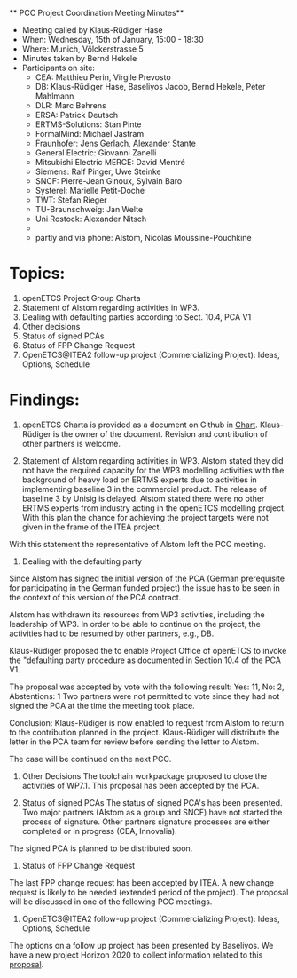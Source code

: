 ** PCC Project Coordination Meeting Minutes**

* Meeting called by Klaus-Rüdiger Hase
* When: Wednesday, 15th of January, 15:00 - 18:30
* Where: Munich, Völckerstrasse 5
* Minutes taken by Bernd Hekele
* Participants on site: 
  * CEA: Matthieu Perin, Virgile Prevosto
  * DB: Klaus-Rüdiger Hase, Baseliyos Jacob, Bernd Hekele, Peter Mahlmann 
  * DLR: Marc Behrens
  * ERSA: Patrick Deutsch
  * ERTMS-Solutions: Stan Pinte
  * FormalMind: Michael Jastram
  * Fraunhofer: Jens Gerlach, Alexander Stante
  * General Electric: Giovanni Zanelli
  * Mitsubishi Electric MERCE: David Mentré
  * Siemens: Ralf Pinger, Uwe Steinke
  * SNCF: Pierre-Jean Ginoux, Sylvain Baro
  * Systerel: Marielle Petit-Doche
  * TWT: Stefan Rieger
  * TU-Braunschweig: Jan Welte
  * Uni Rostock: Alexander Nitsch
  *
  * partly and via phone: Alstom, Nicolas Moussine-Pouchkine

# Topics:
1. openETCS Project Group Charta
1. Statement of Alstom regarding activities in WP3.
1. Dealing with defaulting parties according to Sect. 10.4, PCA V1
1. Other decisions
1. Status of signed PCAs
1. Status of FPP Change Request
1. OpenETCS@ITEA2 follow-up project (Commercializing Project): Ideas, Options, Schedule

# Findings:
1. openETCS Charta is provided as a document on Github in [Chart](https://github.com/openETCS/Charta/tree/master/Proposal). Klaus-Rüdiger is the owner of the document. Revision and contribution of other partners is welcome.

1. Statement of Alstom regarding activities in WP3.
Alstom stated they did not have the required capacity for the WP3 modelling activities with the background of heavy load on ERTMS experts due to activities in implementing baseline 3 in the commercial product. The release of baseline 3 by Unisig is delayed.  Alstom stated there were no other ERTMS experts from industry acting in the openETCS modelling project. With this plan the chance for achieving the project targets were not given in the frame of the ITEA project.

With this statement the representative of Alstom left the PCC meeting.

1. Dealing with the defaulting party

Since Alstom has signed the initial version of the PCA (German prerequisite for participating in the German funded project) the issue has to be seen in the context of this version of the PCA contract.

Alstom has withdrawn its resources from WP3 activities, including the leadership of WP3. In order to be able to continue on the project, the activities had to be resumed by other partners, e.g., DB. 

Klaus-Rüdiger proposed the to enable Project Office of openETCS to invoke the "defaulting party procedure as documented in Section 10.4 of the PCA V1.

The proposal was accepted by vote with the following result: Yes: 11, No: 2, Abstentions: 1
Two partners were not permitted to vote since they had not signed the PCA at the time the meeting took place.

Conclusion: Klaus-Rüdiger is now enabled to request from Alstom to return to the contribution planned in the project. Klaus-Rüdiger will distribute the letter in the PCA team for review  before sending the letter to Alstom.

The case will be continued on the next PCC.

1. Other Decisions 
The toolchain workpackage proposed to close the activities of WP7.1. This proposal has been accepted by the PCA.

1. Status of signed PCAs
The status of signed PCA's has been presented. Two major partners (Alstom as a group and SNCF) have not started the process of signature. Other partners signature processes are either completed or in progress (CEA, Innovalia). 

The signed PCA is  planned to be distributed soon.

1. Status of FPP Change Request

The last FPP change request has been accepted by ITEA.
A new change request is likely to be needed (extended period of the project). The proposal will be discussed in one of the following PCC meetings.

1. OpenETCS@ITEA2 follow-up project (Commercializing Project): Ideas, Options, Schedule

The options on a follow up project has been presented by Baseliyos. We have a new project Horizon 2020 to collect information related to this [proposal](https://github.com/openETCS/horizon2020/blob/master/openETCS_Follow_Up%40Horizon2020_MG_2.1_proposal.pdfhttps://github.com/openETCS/horizon2020/blob/master/openETCS_Follow_Up%40Horizon2020_MG_2.1_proposal.pdf).
